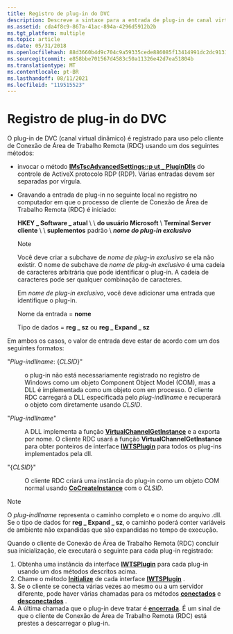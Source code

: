 ```yaml
---
title: Registro de plug-in do DVC
description: Descreve a sintaxe para a entrada de plug-in de canal virtual dinâmico (DVC) para o cliente de Conexão de Área de Trabalho Remota (RDC).
ms.assetid: cda4f8c9-867a-41ac-894a-4296d5912b2b
ms.tgt_platform: multiple
ms.topic: article
ms.date: 05/31/2018
ms.openlocfilehash: 88d3660b4d9c704c9a59335cede886085f13414991dc2dc913185d407e0a3c54
ms.sourcegitcommit: e858bbe701567d4583c50a11326e42d7ea51804b
ms.translationtype: MT
ms.contentlocale: pt-BR
ms.lasthandoff: 08/11/2021
ms.locfileid: "119515523"
---
```

# <a name="dvc-plug-in-registration"></a>Registro de plug-in do DVC

O plug-in de DVC (canal virtual dinâmico) é registrado para uso pelo cliente de Conexão de Área de Trabalho Remota (RDC) usando um dos seguintes métodos:

-   invocar o método [**IMsTscAdvancedSettings::p ut \_ PluginDlls**](imstscadvancedsettings-plugindlls.md) do controle de ActiveX protocolo RDP (RDP). Várias entradas devem ser separadas por vírgula.
-   Gravando a entrada de plug-in no seguinte local no registro no computador em que o processo de cliente de Conexão de Área de Trabalho Remota (RDC) é iniciado:

    **HKEY \_ Software \_ atual** \\  \\ **do usuário Microsoft** \\ **Terminal Server cliente** \\  \\ **suplementos** padrão \\ **_nome do plug-in exclusivo_**

    > [!Note]  
    > Você deve criar a subchave de *nome de plug-in exclusivo* se ela não existir. O nome de subchave de *nome de plug-in exclusivo* é uma cadeia de caracteres arbitrária que pode identificar o plug-in. A cadeia de caracteres pode ser qualquer combinação de caracteres.

     

    Em *nome de plug-in exclusivo*, você deve adicionar uma entrada que identifique o plug-in.

    Nome da entrada = **nome**

    Tipo de dados = **reg \_ sz** ou **reg \_ Expand \_ sz**

Em ambos os casos, o valor de entrada deve estar de acordo com um dos seguintes formatos:

<dl> <dt>

<span id="Plug-inDLLName__CLSID_"></span><span id="plug-indllname__clsid_"></span><span id="PLUG-INDLLNAME__CLSID_"></span>"*Plug-indllname*: {*CLSID*}"
</dt> <dd>

o plug-in não está necessariamente registrado no registro de Windows como um objeto Component Object Model (COM), mas a DLL é implementada como um objeto com em processo. O cliente RDC carregará a DLL especificada pelo *plug-indllname* e recuperará o objeto com diretamente usando *CLSID*.

</dd> <dt>

<span id="Plug-inDLLName"></span><span id="plug-indllname"></span><span id="PLUG-INDLLNAME"></span>"*Plug-indllname*"
</dt> <dd>

A DLL implementa a função [**VirtualChannelGetInstance**](virtualchannelgetinstance.md) e a exporta por nome. O cliente RDC usará a função **VirtualChannelGetInstance** para obter ponteiros de interface [**IWTSPlugin**](/windows/desktop/api/TsVirtualChannels/nn-tsvirtualchannels-iwtsplugin) para todos os plug-ins implementados pela dll.

</dd> <dt>

<span id="_CLSID_"></span><span id="_clsid_"></span>"{*CLSID*}"
</dt> <dd>

O cliente RDC criará uma instância do plug-in como um objeto COM normal usando [**CoCreateInstance**](/windows/desktop/api/combaseapi/nf-combaseapi-cocreateinstance) com o *CLSID*.

</dd> </dl>

> [!Note]  
> O *plug-indllname* representa o caminho completo e o nome do arquivo .dll. Se o tipo de dados for **reg \_ Expand \_ sz**, o caminho poderá conter variáveis de ambiente não expandidas que são expandidas no tempo de execução.

 

Quando o cliente de Conexão de Área de Trabalho Remota (RDC) concluir sua inicialização, ele executará o seguinte para cada plug-in registrado:

1.  Obtenha uma instância da interface [**IWTSPlugin**](/windows/desktop/api/TsVirtualChannels/nn-tsvirtualchannels-iwtsplugin) para cada plug-in usando um dos métodos descritos acima.
2.  Chame o método [**Initialize**](/windows/desktop/api/TsVirtualChannels/nf-tsvirtualchannels-iwtsplugin-initialize) de cada interface [**IWTSPlugin**](/windows/desktop/api/TsVirtualChannels/nn-tsvirtualchannels-iwtsplugin) .
3.  Se o cliente se conecta várias vezes ao mesmo ou a um servidor diferente, pode haver várias chamadas para os métodos [**conectados**](/windows/desktop/api/TsVirtualChannels/nf-tsvirtualchannels-iwtsplugin-connected) e [**desconectados**](/windows/desktop/api/TsVirtualChannels/nf-tsvirtualchannels-iwtsplugin-disconnected) .
4.  A última chamada que o plug-in deve tratar é [**encerrada**](/windows/desktop/api/TsVirtualChannels/nf-tsvirtualchannels-iwtsplugin-terminated). É um sinal de que o cliente de Conexão de Área de Trabalho Remota (RDC) está prestes a descarregar o plug-in.

 

 
